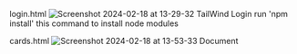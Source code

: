 login.html
![Screenshot 2024-02-18 at 13-29-32 TailWind Login](https://github.com/DasunDK/TailwindCss-Lgin-and-card/assets/98402154/a51979af-015b-43fd-95d9-d6d24a2dd445)
run 'npm install' this command to install node modules

cards.html
![Screenshot 2024-02-18 at 13-53-33 Document](https://github.com/DasunDK/TailwindCss-Lgin-and-card/assets/98402154/e18cc140-1854-4eb5-a68c-f4303cfe6514)
